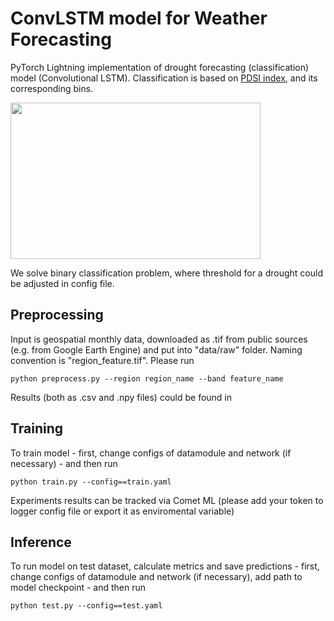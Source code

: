 # ConvLSTM model for Weather Forecasting

PyTorch Lightning implementation of drought forecasting (classification) model (Convolutional LSTM). Classification is based on [PDSI index](https://en.wikipedia.org/wiki/Palmer_drought_index), and its corresponding bins. 

<img src="https://raw.githubusercontent.com/makboard/Droughts/master/docs/pdsi_bins.png" width="400" height="250">

We solve binary classification problem, where threshold for a drought could be adjusted in config file.

## Preprocessing ##

Input is geospatial monthly data, downloaded as .tif from public sources (e.g. from Google Earth Engine) and put into "data/raw" folder. Naming convention is "region_feature.tif". Please run

```
python preprocess.py --region region_name --band feature_name
```

Results (both as .csv and .npy files) could be found in 

## Training ##

To train model - first, change configs of datamodule and network (if necessary) - and then run
```
python train.py --config==train.yaml
```

Experiments results can be tracked via Comet ML (please add your token to logger config file or export it as enviromental variable)

## Inference ##

To run model on test dataset, calculate metrics and save predictions - first, change configs of datamodule and network (if necessary), add path to model checkpoint - and then run
```
python test.py --config==test.yaml

